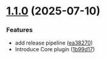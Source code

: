 # [1.1.0](https://github.com/DuncanMcPherson/dotnet-semantic-release/compare/v1.0.0...v1.1.0) (2025-07-10)


### Features

* add release pipeline ([ea38270](https://github.com/DuncanMcPherson/dotnet-semantic-release/commit/ea38270453b4b61379897dff64903edae92735a8))
* Introduce Core plugin ([1b99d17](https://github.com/DuncanMcPherson/dotnet-semantic-release/commit/1b99d1729970595f5968ddb3b8d36265b3d7ea5e))
